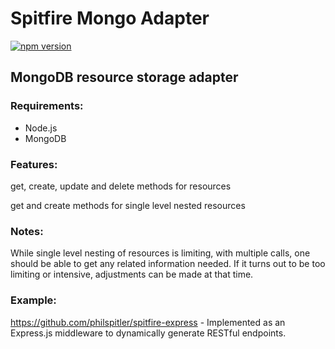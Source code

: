 # Spitfire Mongo Adapter

[![npm version](https://badge.fury.io/js/spitfire-mongo.svg)](https://badge.fury.io/js/spitfire-mongo)

## MongoDB resource storage adapter

### Requirements:

- Node.js
- MongoDB

### Features:

get, create, update and delete methods for resources

get and create methods for single level nested resources

### Notes:

While single level nesting of resources is limiting, with multiple calls, one should be able to get any related information needed.  If it turns out to be too limiting or intensive, adjustments can be made at that time.

### Example:

https://github.com/philspitler/spitfire-express - Implemented as an Express.js middleware to dynamically generate RESTful endpoints.
